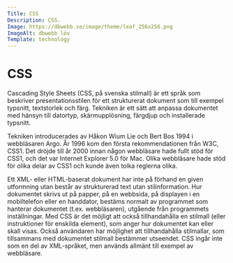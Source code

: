 ```yaml
---
Title: CSS
Description: CSS.
Image: https://dbwebb.se/image/theme/leaf_256x256.png
ImageAlt: dbwebb löv
Template: technology
---
```


CSS
==========================

Cascading Style Sheets (CSS, på svenska stilmall) är ett språk som beskriver presentationsstilen för ett strukturerat dokument som till
exempel typsnitt, textstorlek och färg. Tekniken är ett sätt att anpassa dokumentet med hänsyn till datortyp, skärmupplösning, färgdjup
och installerade typsnitt.

Tekniken introducerades av Håkon Wium Lie och Bert Bos 1994 i webbläsaren Argo. År 1996 kom den första rekommendationen från W3C, CSS1.
Det dröjde till år 2000 innan någon webbläsare hade fullt stöd för CSS1, och det var Internet Explorer 5.0 för Mac. Olika webbläsare 
hade stöd för olika delar av CSS1 och kunde även tolka reglerna olika.

Ett XML- eller HTML-baserat dokument har inte på förhand en given utformning utan består av strukturerad text utan stilinformation. Hur 
dokumentet skrivs ut på papper, på en webbsida, på displayen i en mobiltelefon eller en handdator, bestäms normalt av programmet som 
hanterar dokumentet (t.ex. webbläsaren), utgående från programmets inställningar. Med CSS är det möjligt att också tillhandahålla en 
stilmall (eller instruktioner för enskilda element), som anger hur dokumentet kan eller skall visas. Också användaren har möjlighet att 
tillhandahålla stilmallar, som tillsammans med dokumentet stilmall bestämmer utseendet. CSS ingår inte som en del av XML-språket, men 
används allmänt till exempel av webbläsare.
